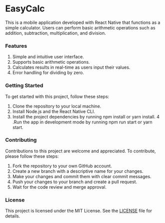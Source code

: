 # EasyCalc

This is a mobile application developed with React Native that functions as a simple calculator. Users can perform basic arithmetic operations such as addition, subtraction, multiplication, and division.

### Features
1. Simple and intuitive user interface.
2. Supports basic arithmetic operations.
3. Calculates results in real-time as users input their values.
4. Error handling for dividing by zero.


### Getting Started
To get started with this project, follow these steps:

1. Clone the repository to your local machine.
2. Install Node.js and the React Native CLI.
3. Install the project dependencies by running npm install or yarn install.
4 .Run the app in development mode by running npm run start or yarn start.


### Contributing
Contributions to this project are welcome and appreciated. To contribute, please follow these steps:

1. Fork the repository to your own GitHub account.
2. Create a new branch with a descriptive name for your changes.
3. Make your changes and commit them with clear commit messages.
4. Push your changes to your branch and create a pull request.
5. Wait for the code review and merge approval.


### License
This project is licensed under the MIT License. See the [LICENSE](https://github.com/ranaintizar/EasyCalc/blob/master/LICENSE) file for details.





